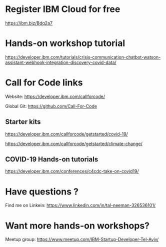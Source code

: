 # Register IBM Cloud for free

https://ibm.biz/Bdq2a7

# Hands-on workshop tutorial

https://developer.ibm.com/tutorials/crisis-communication-chatbot-watson-assistant-webhook-integration-discovery-covid-data/

# Call for Code links

Website: https://developer.ibm.com/callforcode/
  
Global Git: https://github.com/Call-For-Code

## Starter kits 

https://developer.ibm.com/callforcode/getstarted/covid-19/

https://developer.ibm.com/callforcode/getstarted/climate-change/

## COVID-19 Hands-on tutorials

https://developer.ibm.com/conferences/c4cdc-take-on-covid19/

# Have questions ?

Find me on Linkein: https://www.linkedin.com/in/tal-neeman-326536101/

# Want more hands-on workshops?

Meetup group: https://www.meetup.com/IBM-Startup-Developer-Tel-Aviv/